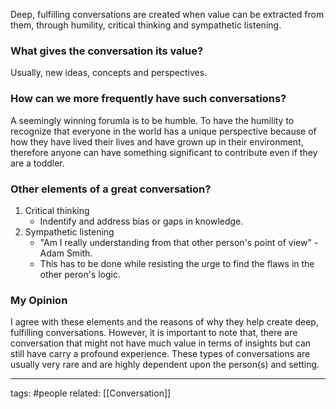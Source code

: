 Deep, fulfilling conversations are created when value can be extracted from them, through humility, critical thinking and sympathetic listening.
<br>
### What gives the conversation its value?
Usually, new ideas, concepts and perspectives.

### How can we more frequently have such conversations?
A seemingly winning forumla is to be humble. To have the humility to recognize that everyone in the world has a unique perspective because of how they have lived their lives and have grown up in their environment, therefore anyone can have something significant to contribute even if they are a toddler.

### Other elements of a great conversation?
1. Critical thinking
	- Indentify and address bias or gaps in knowledge. 
2. Sympathetic listening
	- "Am I really understanding from that other person's point of view" - Adam Smith.
	- This has to be done while resisting the urge to find the flaws in the other peron's logic.

### My Opinion
I agree with these elements and the reasons of why they help create deep, fulfilling conversations. However, it is important to note that, there are conversation that might not have much value in terms of insights but can still have carry a profound experience. These types of conversations are usually very rare and are highly dependent upon the person(s) and setting.

---
tags: #people 
related: [[Conversation]]